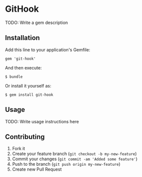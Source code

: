 # GitHook

TODO: Write a gem description

## Installation

Add this line to your application's Gemfile:

    gem 'git-hook'

And then execute:

    $ bundle

Or install it yourself as:

    $ gem install git-hook

## Usage

TODO: Write usage instructions here

## Contributing

1. Fork it
2. Create your feature branch (`git checkout -b my-new-feature`)
3. Commit your changes (`git commit -am 'Added some feature'`)
4. Push to the branch (`git push origin my-new-feature`)
5. Create new Pull Request
